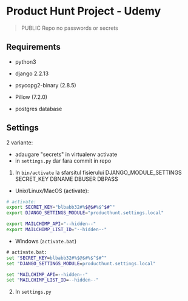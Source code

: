 # Product Hunt Project - Udemy

> PUBLIC Repo no passwords or secrets

## Requirements
- python3
- django 2.2.13
- psycopg2-binary (2.8.5)
- Pillow (7.2.0)

- postgres database



## Settings
2 variante:
- adaugare "secrets" in virtualenv activate
- in `settings.py` dar fara commit in repo

1. In `bin/activate` la sfarsitul fisierului
DJANGO_MODULE_SETTINGS
SECRET_KEY
DBNAME
DBUSER
DBPASS
- Unix/Linux/MacOS (activate):

```bash
# activate:
export SECRET_KEY="blbabb32#%$@$#%$^$#^"
export DJANGO_SETTINGS_MODULE="producthunt.settings.local"

export MAILCHIMP_API="--hidden--"
export MAILCHIMP_LIST_ID="--hidden--"
```

- Windows (`activate.bat`)

```cmd
# activate.bat:
set "SECRET_KEY=blbabb32#%$@$#%$^$#^"
set "DJANGO_SETTINGS_MODULE=producthunt.settings.local"

set "MAILCHIMP_API=--hidden--"
set "MAILCHIMP_LIST_ID=--hidden--"
```

2. In `settings.py`
